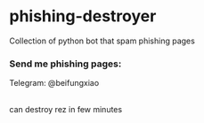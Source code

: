 # phishing-destroyer
Collection of python bot that spam phishing pages

### Send me phishing pages:
Telegram: @beifungxiao

<br>
can destroy rez in few minutes
